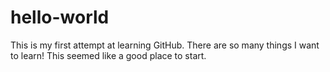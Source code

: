 # hello-world

This is my first attempt at learning GitHub.  There are so many things I want to learn!
This seemed like a good place to start.
